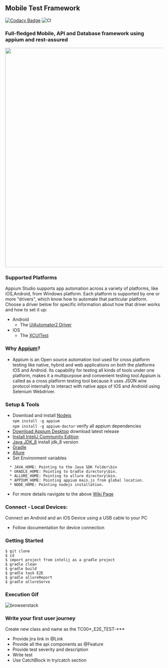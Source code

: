 ## Mobile Test Framework

[![Codacy Badge](https://app.codacy.com/project/badge/Grade/8958948e2b0048a785417344e0dffe43)](https://www.codacy.com/gh/dipjyotimetia/MobileTestFramework/dashboard?utm_source=github.com&amp;utm_medium=referral&amp;utm_content=dipjyotimetia/MobileTestFramework&amp;utm_campaign=Badge_Grade)
![CI](https://github.com/dipjyotimetia/MobileTestFramework/workflows/CI/badge.svg)   
### Full-fledged Mobile, API and Database framework using appium and rest-assured

<img src="https://github.com/dipjyotimetia/MobileTestFramework/blob/master/docs/FrameworkArchitecture.png" width="700">

### Supported Platforms  
Appium Studio supports app automation across a variety of platforms, like iOS,Android, from Windows platform. Each platform is supported by one or more "drivers",
which know how to automate that particular platform. Choose a driver below for specific information about how that driver works and how to set it up:

* Android
    * The [UiAutomator2 Driver](/docs/en/drivers/android-uiautomator2.md)
* IOS
    * The [XCUITest](http://appium.io/docs/en/drivers/ios-xcuitest/)  
    
### Why [Appium](http://appium.io/docs/en/about-appium/intro/)?
* Appium is an Open source automation tool used for cross platform testing like native, hybrid and web applications on both the platforms IOS and Android.
  Its capability for testing all kinds of tools under one platform, makes it a multipurpose and convenient testing tool.Appium is called as a cross platform
  testing tool because it uses JSON wire protocol internally to interact with native apps of IOS and Android using Selenium Webdriver.

### Setup & Tools
* Download and install [Nodejs](https://nodejs.org/en/download/)   
  ``
  npm install -g appium
  ``  
  ``
  npm install -g appium-doctor
  ``
  verify all appium dependencies  
* [Download Appium Desktop](https://github.com/appium/appium-desktop/releases) download latest release
* [Install InteliJ Community Edition](https://www.jetbrains.com/idea/download/)
* [Java JDK_8](https://docs.aws.amazon.com/corretto/latest/corretto-8-ug/downloads-list.html) install jdk_8 version
* [Gradle](https://gradle.org/next-steps/?version=6.7.1&format=bin)
* [Allure](https://github.com/allure-framework/allure2/archive/2.13.8.zip)
* Set Environment variables
```shell
  * JAVA_HOME: Pointing to the Java SDK folder\bin
  * GRADLE_HOME: Pointing to Gradle directory\bin.
  * ALLURE_HOME: Pointing to allure directory\bin.
  * APPIUM_HOME: Pointing appium main.js from global location.
  * NODE_HOME: Pointing nodejs installation.
```
* For more details navigate to the above [Wiki Page](https://github.com/dipjyotimetia/MobileTestFramework/wiki)

### Connect - Local Devices:
Connect an Android and an iOS Device using a USB cable to your PC
 - Follow documentation for device connection

### Getting Started
```shell
$ git clone 
$ cd 
$ import project from intelij as a gradle project
$ gradle clean
$ gradle build
$ gradle task E2E
$ gradle allureReport
$ gradle allureServe
```
### Execution Gif
![browserstack](https://github.com/dipjyotimetia/MobileTestFramework/blob/master/docs/gif/videogif.gif)

### Write your first user journey
Create new class and name as the TC00*_E2E_TEST-***
 - Provide jira link in @Link
 - Provide all the api components as @Feature
 - Provide test severity and description
 - Write test
 - Use CatchBlock in try/catch section
